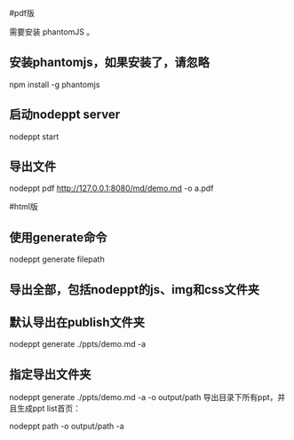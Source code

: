 #pdf版

需要安装 phantomJS 。

## 安装phantomjs，如果安装了，请忽略
npm install -g phantomjs
## 启动nodeppt server
nodeppt start
## 导出文件
nodeppt pdf http://127.0.0.1:8080/md/demo.md -o a.pdf

#html版

## 使用generate命令
nodeppt generate filepath
## 导出全部，包括nodeppt的js、img和css文件夹
## 默认导出在publish文件夹
nodeppt generate ./ppts/demo.md -a
## 指定导出文件夹
nodeppt generate ./ppts/demo.md -a -o output/path
导出目录下所有ppt，并且生成ppt list首页：

nodeppt path -o output/path -a